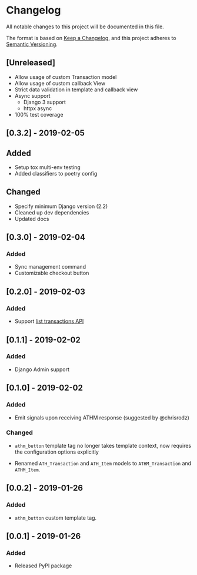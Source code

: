 # Changelog

All notable changes to this project will be documented in this file.

The format is based on [Keep a Changelog](https://keepachangelog.com/en/1.0.0/),
and this project adheres to [Semantic Versioning](https://semver.org/spec/v2.0.0.html).

## [Unreleased]

- Allow usage of custom Transaction model
- Allow usage of custom callback View
- Strict data validation in template and callback view
- Async support
    - Django 3 support
    - httpx async
- 100% test coverage

## [0.3.2] - 2019-02-05

## Added

- Setup tox multi-env testing
- Added classifiers to poetry config

## Changed

- Specify minimum Django version (2.2)
- Cleaned up dev dependencies
- Updated docs

## [0.3.0] - 2019-02-04

### Added

- Sync management command
- Customizable checkout button

## [0.2.0] - 2019-02-03

### Added
- Support [list transactions API](https://github.com/evertec/athmovil-javascript-api#transactions)

## [0.1.1] - 2019-02-02

### Added

- Django Admin support

## [0.1.0] - 2019-02-02

### Added

- Emit signals upon receiving ATHM response (suggested by @chrisrodz)

### Changed
- `athm_button` template tag no longer takes template context, now requires the configuration options explicitly

- Renamed `ATH_Transaction` and `ATH_Item` models to `ATHM_Transaction` and `ATHM_Item`.

## [0.0.2] - 2019-01-26

### Added

- `athm_button` custom template tag.


## [0.0.1] - 2019-01-26

### Added

- Released PyPI package